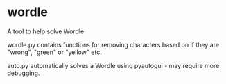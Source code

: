 # wordle
A tool to help solve Wordle

wordle.py contains functions for removing characters based on if they are "wrong", "green" or "yellow" etc.

auto.py automatically solves a Wordle using pyautogui - may require more debugging.
